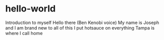 # hello-world
Introduction to myself 
Hello there (Ben Kenobi voice)
My name is Joseph and I am brand new to all of this
I put hotsauce on everything
Tampa is where I call home
